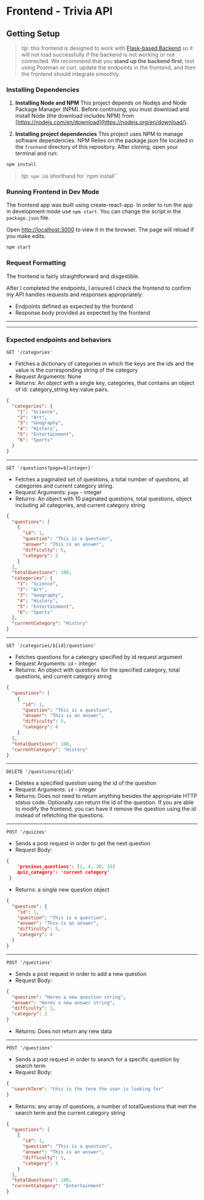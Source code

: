 # Frontend - Trivia API

## Getting Setup

> _tip_: this frontend is designed to work with [Flask-based Backend](../backend) so it will not load successfully if the backend is not working or not connected. We recommend that you **stand up the backend first**, test using Postman or curl, update the endpoints in the frontend, and then the frontend should integrate smoothly.

### Installing Dependencies

1. **Installing Node and NPM**
   This project depends on Nodejs and Node Package Manager (NPM). Before continuing, you must download and install Node (the download includes NPM) from [https://nodejs.com/en/download](https://nodejs.org/en/download/).

2. **Installing project dependencies**
   This project uses NPM to manage software dependencies. NPM Relies on the package.json file located in the `frontend` directory of this repository. After cloning, open your terminal and run:

```bash
npm install
```

> _tip_: `npm i`is shorthand for `npm install``


### Running Frontend in Dev Mode

The frontend app was built using create-react-app. In order to run the app in development mode use `npm start`. You can change the script in the `package.json` file.

Open [http://localhost:3000](http://localhost:3000) to view it in the browser. The page will reload if you make edits.

```bash
npm start
```

### Request Formatting

The frontend is fairly straightforward and disgestible. 

After I completed the endpoints, I ensured I check the frontend to confirm my API handles requests and responses appropriately:

- Endpoints defined as expected by the frontend
- Response body provided as expected by the frontend


---

---
### Expected endpoints and behaviors

`GET '/categories'`

- Fetches a dictionary of categories in which the keys are the ids and the value is the corresponding string of the category
- Request Arguments: None
- Returns: An object with a single key, categories, that contains an object of id: category_string key:value pairs.

```json
{
  "categories": {
    "1": "Science",
    "2": "Art",
    "3": "Geography",
    "4": "History",
    "5": "Entertainment",
    "6": "Sports"
  }
}
```

---

`GET '/questions?page=${integer}'`

- Fetches a paginated set of questions, a total number of questions, all categories and current category string.
- Request Arguments: `page` - integer
- Returns: An object with 10 paginated questions, total questions, object including all categories, and current category string

```json
{
  "questions": [
    {
      "id": 1,
      "question": "This is a question",
      "answer": "This is an answer",
      "difficulty": 5,
      "category": 2
    }
  ],
  "totalQuestions": 100,
  "categories": {
    "1": "Science",
    "2": "Art",
    "3": "Geography",
    "4": "History",
    "5": "Entertainment",
    "6": "Sports"
  },
  "currentCategory": "History"
}
```

---

`GET '/categories/${id}/questions'`

- Fetches questions for a cateogry specified by id request argument
- Request Arguments: `id` - integer
- Returns: An object with questions for the specified category, total questions, and current category string

```json
{
  "questions": [
    {
      "id": 1,
      "question": "This is a question",
      "answer": "This is an answer",
      "difficulty": 5,
      "category": 4
    }
  ],
  "totalQuestions": 100,
  "currentCategory": "History"
}
```

---

`DELETE '/questions/${id}'`

- Deletes a specified question using the id of the question
- Request Arguments: `id` - integer
- Returns: Does not need to return anything besides the appropriate HTTP status code. Optionally can return the id of the question. If you are able to modify the frontend, you can have it remove the question using the id instead of refetching the questions.

---

`POST '/quizzes'`

- Sends a post request in order to get the next question
- Request Body:

```json
{
    'previous_questions': [1, 4, 20, 15]
    quiz_category': 'current category'
 }
```

- Returns: a single new question object

```json
{
  "question": {
    "id": 1,
    "question": "This is a question",
    "answer": "This is an answer",
    "difficulty": 5,
    "category": 4
  }
}
```

---

`POST '/questions'`

- Sends a post request in order to add a new question
- Request Body:

```json
{
  "question": "Heres a new question string",
  "answer": "Heres a new answer string",
  "difficulty": 1,
  "category": 3
}
```

- Returns: Does not return any new data

---

`POST '/questions'`

- Sends a post request in order to search for a specific question by search term
- Request Body:

```json
{
  "searchTerm": "this is the term the user is looking for"
}
```

- Returns: any array of questions, a number of totalQuestions that met the search term and the current category string

```json
{
  "questions": [
    {
      "id": 1,
      "question": "This is a question",
      "answer": "This is an answer",
      "difficulty": 5,
      "category": 5
    }
  ],
  "totalQuestions": 100,
  "currentCategory": "Entertainment"
}
```
